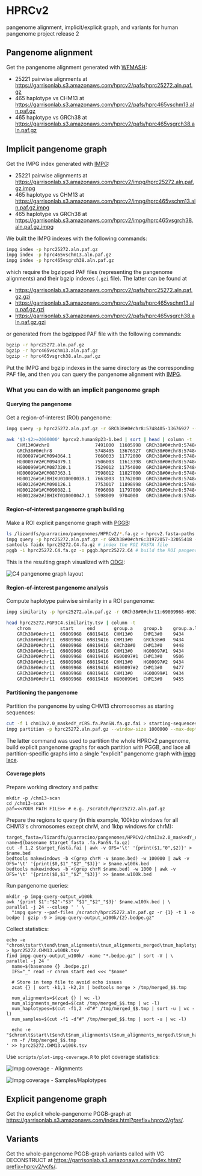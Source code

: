 # HPRCv2
pangenome alignment, implicit/explicit graph, and variants for human pangenome project release 2

## Pangenome alignment

Get the pangenome alignment generated with [WFMASH](https://github.com/waveygang/wfmash):
- 25221 pairwise alignments at https://garrisonlab.s3.amazonaws.com/hprcv2/pafs/hprc25272.aln.paf.gz
- 465 haplotype vs CHM13 at https://garrisonlab.s3.amazonaws.com/hprcv2/pafs/hprc465vschm13.aln.paf.gz
- 465 haplotype vs GRCh38 at https://garrisonlab.s3.amazonaws.com/hprcv2/pafs/hprc465vsgrch38.aln.paf.gz

## Implicit pangenome graph

Get the IMPG index generated with [IMPG](https://github.com/pangenome/impg):
- 25221 pairwise alignments at https://garrisonlab.s3.amazonaws.com/hprcv2/impg/hprc25272.aln.paf.gz.impg
- 465 haplotype vs CHM13 at https://garrisonlab.s3.amazonaws.com/hprcv2/impg/hprc465vschm13.aln.paf.gz.impg
- 465 haplotype vs GRCh38 at https://garrisonlab.s3.amazonaws.com/hprcv2/impg/hprc465vsgrch38.aln.paf.gz.impg

We built the IMPG indexes with the following commands:

```bash
impg index -p hprc25272.aln.paf.gz
impg index -p hprc465vschm13.aln.paf.gz
impg index -p hprc465vsgrch38.aln.paf.gz
```

which require the bgzipped PAF files (representing the pangenome alignments) and their bgzip indexes (`.gzi` file). The latter can be found at

- https://garrisonlab.s3.amazonaws.com/hprcv2/pafs/hprc25272.aln.paf.gz.gzi
- https://garrisonlab.s3.amazonaws.com/hprcv2/pafs/hprc465vschm13.aln.paf.gz.gzi
- https://garrisonlab.s3.amazonaws.com/hprcv2/pafs/hprc465vsgrch38.aln.paf.gz.gzi

or generated from the bgzipped PAF file with the following commands:

```bash
bgzip -r hprc25272.aln.paf.gz
bgzip -r hprc465vschm13.aln.paf.gz
bgzip -r hprc465vsgrch38.aln.paf.gz
```

Put the IMPG and bgzip indexes in the same directory as the corresponding PAF file, and then you can query the pangenome alignment with [IMPG](https://github.com/pangenome/impg).

### What you can do with an implicit pangenome graph

#### Querying the pangenome

Get a region-of-interest (ROI) pangenome:

```bash
impg query -p hprc25272.aln.paf.gz -r GRCh38#0#chr8:5748405-13676927 --merge-distance 1000000 -v 1 > hprcv2.human8p23-1.bed

awk '$3-$2>=2000000' hprcv2.human8p23-1.bed | sort | head | column -t
    CHM13#0#chr8                 7491000  11605998  GRCh38#0#chr8:5748405-13676927  .  -
    GRCh38#0#chr8                5748405  13676927  GRCh38#0#chr8:5748405-13676927  .  +
    HG00097#1#CM094064.1         7660033  11772000  GRCh38#0#chr8:5748405-13676927  .  -
    HG00097#2#CM094079.1         7506003  11613398  GRCh38#0#chr8:5748405-13676927  .  -
    HG00099#1#CM087320.1         7529012  11754000  GRCh38#0#chr8:5748405-13676927  .  -
    HG00099#2#CM087363.1         7598012  11827000  GRCh38#0#chr8:5748405-13676927  .  -
    HG00126#1#JBHIKU010000039.1  7663003  11762000  GRCh38#0#chr8:5748405-13676927  .  -
    HG00126#2#CM090126.1         7753017  11898998  GRCh38#0#chr8:5748405-13676927  .  +
    HG00128#1#CM090082.1         7696008  11797000  GRCh38#0#chr8:5748405-13676927  .  -
    HG00128#2#JBHIKT010000047.1  5598009  9704000   GRCh38#0#chr8:5748405-13676927  .  -
```

#### Region-of-interest pangenome graph building

Make a ROI explicit pangenome graph with [PGGB](https://github.com/pangenome/pggb):

```bash
ls /lizardfs/guarracino/pangenomes/HPRCv2/*.fa.gz > hprcv2.fasta-paths.txt # prepare a list of FASTA files for the pangenome sequence
impg query -p hprc25272.aln.paf.gz -r GRCh38#0#chr6:31972057-32055418 -o fasta --fasta-list hprcv2.fasta-paths.txt -v 1 | bgzip -l 9 -@ 16 > hprc25272.C4.fa.gz # get the ROI pangenome in FASTA format
samtools faidx hprc25272.C4.fa.gz # index the ROI FASTA file
pggb -i hprc25272.C4.fa.gz -o pggb.hprc25272.C4 # build the ROI pangenome graph with PGGB
```

This is the resulting graph visualized with [ODGI](https://github.com/pangenome/odgi):

![C4 pangenome graph layout](./images/hprc25272.C4.fa.gz.a65af12.11fba48.3bf8f48.smooth.final.og.lay.draw.png)

#### Region-of-interest pangenome analysis

Compute haplotype pairwise similarity in a ROI pangenome:

```bash
impg similarity -p hprc25272.aln.paf.gz -r GRCh38#0#chr11:69809968-69819416 --fasta-list hprcv2.fasta-paths.txt --delim '#' --delim-pos 2 -v 1 > hprc25272.FGF3C4.similarity.tsv # use the --delim and --delim-pos options to get sample#haplotype_id (PanSN-spec)

head hprc25272.FGF3C4.similarity.tsv | column -t
    chrom           start     end       group.a    group.b    group.a.length  group.b.length  intersection  jaccard.similarity  cosine.similarity  dice.similarity  estimated.identity
    GRCh38#0#chr11  69809968  69819416  CHM13#0    CHM13#0    9434            9434            9434          1                   1                  1                1
    GRCh38#0#chr11  69809968  69819416  CHM13#0    GRCh38#0   9434            9448            4489          0.3118877           0.4754795          0.4754793        0.4754793
    GRCh38#0#chr11  69809968  69819416  GRCh38#0   CHM13#0    9448            9434            4489          0.3118877           0.4754795          0.4754793        0.4754793
    GRCh38#0#chr11  69809968  69819416  CHM13#0    HG00097#1  9434            9506            4486          0.3103639           0.4737099          0.4737065        0.4737065
    GRCh38#0#chr11  69809968  69819416  HG00097#1  CHM13#0    9506            9434            4486          0.3103639           0.4737099          0.4737065        0.4737065
    GRCh38#0#chr11  69809968  69819416  CHM13#0    HG00097#2  9434            9477            4487          0.3110788           0.4745398          0.4745386        0.4745386
    GRCh38#0#chr11  69809968  69819416  HG00097#2  CHM13#0    9477            9434            4487          0.3110788           0.4745398          0.4745386        0.4745386
    GRCh38#0#chr11  69809968  69819416  CHM13#0    HG00099#1  9434            9455            4489          0.3117361           0.4753034          0.4753031        0.4753031
    GRCh38#0#chr11  69809968  69819416  HG00099#1  CHM13#0    9455            9434            4489          0.3117361           0.4753034          0.4753031        0.4753031
```

<!-- Perform principal component analysis (PCA) on a ROI pangenome:

```bash
echo -e "GRCh38#0#chr17\t42800000\t46800000" > 17q21.bed
echo -e "GRCh38#0#chr17\t45500000\t46500000" > 17q21.bed
bedtools makewindows -b 17q21.bed -w 5000 > 17q21.windows5kb.bed

impg similarity -p hprc25272.aln.paf.gz -b 17q21.windows5kb.bed --fasta-list hprcv2.fasta-paths.txt --pca --pca-components 1 --delim '#' --delim-pos 2 -v 2 --polarize-guide-samples "CHM13#0" --threads 32 > pca_results.txt
``` -->

#### Partitioning the pangenome

Partition the pangenome by using CHM13 chromosomes as starting sequences:

```bash
cut -f 1 chm13v2.0_maskedY_rCRS.fa.PanSN.fa.gz.fai > starting-sequences.txt # prepare the list of starting sequences
impg partition -p hprc25272.aln.paf.gz --window-size 1000000 --max-depth 5 --min-missing-size 10000 --merge-distance 1000000  --min-transitive-len 1000 --starting-sequences-file starting-sequences.txt    --selection-mode total --output-folder partitions -t 32 -v 1
```

The latter command was used to partition the whole HPRCv2 pangenome, build explicit pangenome graphs for each partition with PGGB, and lace all partition-specific graphs into a single "explicit" pangenome graph with [impg lace](https://github.com/pangenome/impg).

#### Coverage plots

Prepare working directory and paths:

```shell
mkdir -p /chm13-scan
cd /chm13-scan
paf=<<YOUR PATH FILE>> # e.g. /scratch/hprc25272.aln.paf.gz
```

Prepare the regions to query (in this example, 100kbp windows for all CHM13's chromosomes except chrM, and 1kbp windows for chrM):

```shell
target_fasta=/lizardfs/guarracino/pangenomes/HPRCv2/chm13v2.0_maskedY_rCRS.fa.PanSN.fa.gz
name=$(basename $target_fasta .fa.PanSN.fa.gz)
cut -f 1,2 $target_fasta.fai | awk -v OFS='\t' '{print($1,"0",$2)}' > $name.bed
bedtools makewindows -b <(grep chrM -v $name.bed) -w 100000 | awk -v OFS='\t' '{print($0,$1"_"$2"_"$3)}' > $name.w100k.bed
bedtools makewindows -b <(grep chrM $name.bed) -w 1000 | awk -v OFS='\t' '{print($0,$1"_"$2"_"$3)}' >> $name.w100k.bed
```

Run pangenome queries:

```shell
mkdir -p impg-query-output_w100k
awk '{print $1":"$2"-"$3" "$1"_"$2"_"$3}' $name.w100k.bed | \
parallel -j 24 --colsep ' ' \
  "impg query --paf-files /scratch/hprc25272.aln.paf.gz -r {1} -t 1 -o bedpe | gzip -9 > impg-query-output_w100k/{2}.bedpe.gz"
```

Collect statistics:

```shell
echo -e "chrom\tstart\tend\tnum_alignments\tnum_alignments_merged\tnum_haplotypes\tnum_samples" > hprc25272.CHM13.w100k.tsv
find impg-query-output_w100k/ -name "*.bedpe.gz" | sort -V | \
parallel -j 24 '
  name=$(basename {} .bedpe.gz)
  IFS="_" read -r chrom start end <<< "$name"
  
  # Store in temp file to avoid echo issues
  zcat {} | sort -k1,1 -k2,2n | bedtools merge > /tmp/merged_$$.tmp
  
  num_alignments=$(zcat {} | wc -l)
  num_alignments_merged=$(cat /tmp/merged_$$.tmp | wc -l)
  num_haplotypes=$(cut -f1,2 -d"#" /tmp/merged_$$.tmp | sort -u | wc -l)
  num_samples=$(cut -f1 -d"#" /tmp/merged_$$.tmp | sort -u | wc -l)
  
  echo -e "$chrom\t$start\t$end\t$num_alignments\t$num_alignments_merged\t$num_haplotypes\t$num_samples"
  rm -f /tmp/merged_$$.tmp
' >> hprc25272.CHM13.w100k.tsv
```

Use `scripts/plot-impg-coverage.R` to plot coverage statistics:

![Impg coverage - Alignments](./images/hprc25272.CHM13.w100k.alnignments.png)

![Impg coverage - Samples/Haplotypes](./images/hprc25272.CHM13.w100k.samples-haplotypes.png)

## Explicit pangenome graph

Get the explicit whole-pangenome PGGB-graph at https://garrisonlab.s3.amazonaws.com/index.html?prefix=hprcv2/gfas/.

## Variants

Get the whole-pangenome PGGB-graph variants called with VG DECONSTRUCT at https://garrisonlab.s3.amazonaws.com/index.html?prefix=hprcv2/vcfs/.

